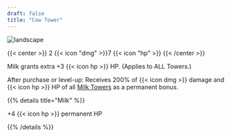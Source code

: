 ```yaml
---
draft: false
title: "Cow Tower"
---
```


![landscape](/images/towers/towerS_13.png)

{{< center >}}
2 {{< icon "dmg" >}}7 {{< icon "hp" >}}
{{< /center >}}

Milk grants extra +3 {{< icon hp >}} HP.
(Applies to ALL Towers.)

After purchase or level-up:
Receives 200% of {{< icon dmg >}} damage and {{< icon hp >}} HP of all [Milk Towers](/towers/milk-towers)
as a permanent bonus.

{{% details title="Milk" %}}

+4 {{< icon hp >}} permanent HP

{{% /details %}}